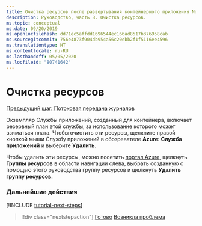 ```yaml
---
title: Очистка ресурсов после развертывания контейнерного приложения Node.js с помощью Visual Studio Code
description: Руководство, часть 8. Очистка ресурсов.
ms.topic: conceptual
ms.date: 09/20/2019
ms.openlocfilehash: dd71ec5affdd1696544ec166ad8517b376958cab
ms.sourcegitcommit: 756e4873f904db954a56c20ebb2f1f5116ee4596
ms.translationtype: HT
ms.contentlocale: ru-RU
ms.lasthandoff: 05/05/2020
ms.locfileid: "80741642"
---
```

# <a name="clean-up-resources"></a>Очистка ресурсов

[Предыдущий шаг. Потоковая передача журналов](tutorial-vscode-docker-node-07.md)

Экземпляр Службы приложений, созданный для контейнера, включает резервный план этой службы, за использование которого может взиматься плата. Чтобы очистить эти ресурсы, щелкните правой кнопкой мыши Службу приложений в обозревателе **Azure: Служба приложений** и выберите **Удалить**.

Чтобы удалить эти ресурсы, можно посетить [портал Azure](https://portal.azure.com), щелкнуть **Группы ресурсов** в области навигации слева, выбрать созданную с помощью этого руководства группу ресурсов и щелкнуть **Удалить группу ресурсов**.

### <a name="next-steps"></a>Дальнейшие действия

[!INCLUDE [tutorial-next-steps](includes/tutorial-next-steps.md)]

> [!div class="nextstepaction"]
> [Готово](node-howto-deploy-containers.md) [Возникла проблема](https://www.research.net/r/PWZWZ52?tutorial=node-deployment-docker-extension&step=clean-up-resources)
